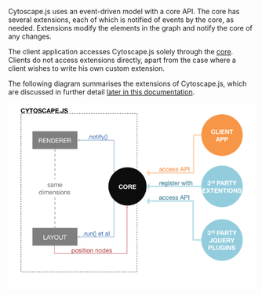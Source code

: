 Cytoscape.js uses an event-driven model with a core API.  The core has several extensions, each of which is notified of events by the core, as needed.  Extensions modify the elements in the graph and notify the core of any changes.

The client application accesses Cytoscape.js solely through the [core](#core).  Clients do not access extensions directly, apart from the case where a client wishes to write his own custom extension.

The following diagram summarises the extensions of Cytoscape.js, which are discussed in further detail [later in this documentation](#extensions).

![The architecture of Cytoscape.js](ref/arch.png)